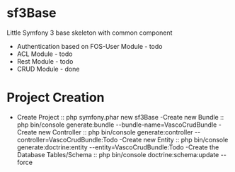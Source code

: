 # sf3Base

Little Symfony 3 base skeleton with common component

- Authentication based on FOS-User Module - todo
- ACL Module - todo
- Rest Module - todo
- CRUD Module - done

# Project Creation 
- Create Project :: php symfony.phar new sf3Base
-Create new Bundle :: php bin/console generate:bundle --bundle-name=VascoCrudBundle
-Create new Controller :: php bin/console generate:controller --controller=VascoCrudBundle:Todo
-Create new Entity :: php bin/console generate:doctrine:entity --entity=VascoCrudBundle:Todo
-Create the Database Tables/Schema :: php bin/console doctrine:schema:update --force
	
